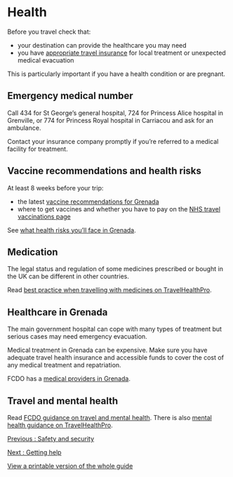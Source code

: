 # Health

Before you travel check that:

* your destination can provide the healthcare you may need
* you have [appropriate travel insurance](https://www.gov.uk/guidance/foreign-travel-insurance) for local treatment or unexpected medical evacuation

This is particularly important if you have a health condition or are pregnant.

## Emergency medical number

Call 434 for St George’s general hospital, 724 for Princess Alice hospital in Grenville, or 774 for Princess Royal hospital in Carriacou and ask for an ambulance.

Contact your insurance company promptly if you’re referred to a medical facility for treatment.

## Vaccine recommendations and health risks

At least 8 weeks before your trip:

* the latest [vaccine recommendations for Grenada](https://travelhealthpro.org.uk/country/93/grenada#Vaccine_Recommendations)
* where to get vaccines and whether you have to pay on the [NHS travel vaccinations page](https://www.nhs.uk/conditions/travel-vaccinations/)

See [what health risks you’ll face in Grenada](https://travelhealthpro.org.uk/country/93/grenada).

## Medication

The legal status and regulation of some medicines prescribed or bought in the UK can be different in other countries.

Read [best practice when travelling with medicines on TravelHealthPro](https://travelhealthpro.org.uk/factsheet/43/medicines-abroad).

## Healthcare in Grenada

The main government hospital can cope with many types of treatment but serious cases may need emergency evacuation.

Medical treatment in Grenada can be expensive. Make sure you have adequate travel health insurance and accessible funds to cover the cost of any medical treatment and repatriation.

FCDO has a [medical providers in Grenada](https://www.gov.uk/government/publications/grenada-list-of-medical-facilities-practitioners).

## Travel and mental health

Read [FCDO guidance on travel and mental health](https://www.gov.uk/guidance/foreign-travel-advice-for-people-with-mental-health-issues). There is also [mental health guidance on TravelHealthPro](https://travelhealthpro.org.uk/factsheet/85/travelling-with-mental-health-conditions).

[Previous
:
Safety and security](/foreign-travel-advice/grenada/safety-and-security)

[Next
:
Getting help](/foreign-travel-advice/grenada/getting-help)

[View a printable version of the whole guide](/foreign-travel-advice/grenada/print)